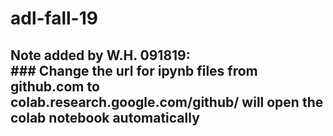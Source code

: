 # adl-fall-19
## Note added by W.H. 091819: <br/> ### Change the url for ipynb files from github.com to colab.research.google.com/github/ will open the colab notebook automatically
